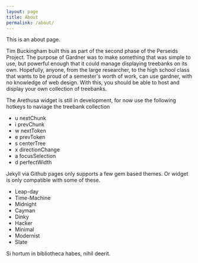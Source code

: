 ```yaml
---
layout: page
title: About
permalink: /about/
---
```


This is an about page. 

Tim Buckingham built this as part of the second phase of the Perseids Project. 
The purpose of Gardner was to make something that was simple to use, but powerful enough that it could manage displaying treebanks on its own.
Hopefully, anyone, from the large researcher, to the high school class that wants to be proud of a semester's worth of work, can use  gardner, with no knowledge of web design.
With this, you should be able to host and display your own collection of treebanks. 

<p>The Arethusa widget is still in development, for now use the following hotkeys to naviage the treebank collection</p>
<ul>
<li>u nextChunk</li>
<li>i prevChunk</li>
<li>w nextToken</li>
<li>e prevToken</li>
<li>s centerTree</li>
<li>x directionChange</li>
<li>a focusSelection</li>
<li>d perfectWidth</li>
</ul>

Jekyll via Github pages only supports a few gem based themes. Or widget is only compatible with some of these. 

<ul>
<li>Leap-day</li>
<li>Time-Machine</li>
<li>Midnight</li>
<li>Cayman</li>
<li>Dinky</li>
<li>Hacker</li>
<li>Minimal</li>
<li>Modernist</li>
<li>Slate</li>
</ul>

Si hortum in bibliotheca habes, nihil deerit.
